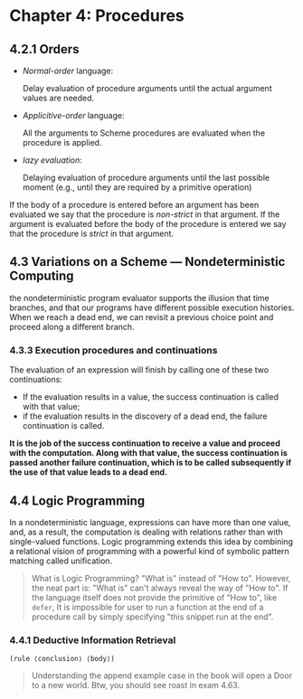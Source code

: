 # Chapter 4: Procedures

## 4.2.1 Orders

- _Normal-order_ language:

  Delay evaluation of procedure arguments until the actual argument values are needed.

- _Applicitive-order_ language:

  All the arguments to Scheme procedures are evaluated when the procedure is applied.

- _lazy evaluation_:

  Delaying evaluation of procedure arguments until the last possible moment (e.g., until they are required by a primitive operation)

If the body of a procedure is entered before an argument has been evaluated we say that the procedure is _non-strict_ in that argument. If the argument is evaluated before the body of the procedure is entered we say that the procedure is _strict_ in that argument.

## 4.3 Variations on a Scheme — Nondeterministic Computing

the nondeterministic program evaluator supports the illusion that time branches, and that our programs have different possible execution histories. When we reach a dead end, we can revisit a previous choice point and proceed along a different branch.

### 4.3.3 Execution procedures and continuations

The evaluation of an expression will finish by calling one of these two continuations:

- If the evaluation results in a value, the success continuation is called with that value;
- if the evaluation results in the discovery of a dead end, the failure continuation is called.

**It is the job of the success continuation to receive a value and proceed with the computation. Along with that value, the success continuation is passed another failure continuation, which is to be called subsequently if the use of that value leads to a dead end.**

## 4.4 Logic Programming

In a nondeterministic language, expressions can have more than one value, and, as a result, the computation is dealing with relations rather than with single-valued functions. Logic programming extends this idea by combining a relational vision of programming with a powerful kind of symbolic pattern matching called unification.

> What is Logic Programming? "What is" instead of "How to". However, the neat part is: "What is" can't always reveal the way of "How to". If the language itself does not provide the primitive of "How to", like `defer`, It is impossible for user to run a function at the end of a procedure call by simply specifying "this snippet run at the end".

### 4.4.1 Deductive Information Retrieval

`(rule ⟨conclusion⟩ ⟨body⟩)`

> Understanding the append example case in the book will open a Door to a new world. Btw, you should see roast in exam 4.63.
